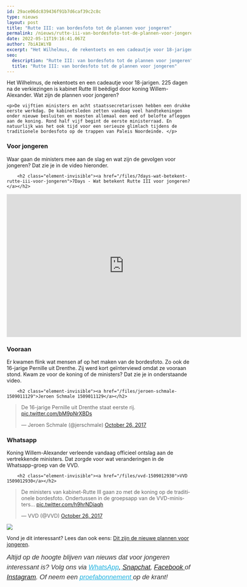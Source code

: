 ```yaml
---
id: 29ace06dc839436f91b7d6caf39c2c8c
type: nieuws
layout: post
title: "Rutte III: van bordesfoto tot de plannen voor jongeren"
permalink: /nieuws/rutte-iii-van-bordesfoto-tot-de-plannen-voor-jongeren/
date: 2022-05-11T19:16:41.067Z
author: 7biA1WiYB
excerpt: "Het Wilhelmus, de rekentoets en een cadeautje voor 18-jarigen. 225 dagen na de verkiezingen is kabinet Rutte III beëdigd door koning Willem-Alexander. Wat zijn de plannen voor jongeren?  "
seo:
  description: "Rutte III: van bordesfoto tot de plannen voor jongeren"
  title: "Rutte III: van bordesfoto tot de plannen voor jongeren"
---
```

Het Wilhelmus, de rekentoets en een cadeautje voor 18-jarigen. 225 dagen na de verkiezingen is kabinet Rutte III beëdigd door koning Willem-Alexander. Wat zijn de plannen voor jongeren?  

    <p>De vijftien ministers en acht staatssecretarissen hebben een drukke eerste werkdag. De kabinetsleden zetten vandaag veel handtekeningen onder nieuwe besluiten en moesten allemaal een eed of belofte afleggen aan de koning. Rond half vijf begint de eerste ministerraad. En natuurlijk was het ook tijd voor een serieuze glimlach tijdens de traditionele bordesfoto op de trappen van Paleis Noordeinde. </p>
<h3>Voor jongeren</h3>
<p>Waar gaan de ministers mee aan de slag en wat zijn de gevolgen voor jongeren? Dat zie je in de video hieronder.</p>
<p><div class="media media-element-container media-default"><div id="file-419560" class="file file-video file-video-youtube">

        <h2 class="element-invisible"><a href="/files/7days-wat-betekent-rutte-iii-voor-jongeren">7Days - Wat betekent Rutte III voor jongeren?</a></h2>
    
  
  <div class="content">
    <div class="media-youtube-video file media-element file-default media-youtube-1">
  <iframe class="media-youtube-player" width="640" height="390" title="7Days - Wat betekent Rutte III voor jongeren?" src="https://www.youtube.com/embed/PIpOsAZxnQA?wmode=opaque&controls=" name="7Days - Wat betekent Rutte III voor jongeren?" frameborder="0" allowfullscreen="">Video van 7Days - Wat betekent Rutte III voor jongeren?</iframe>
</div>
  </div>

  
</div>
</div>
<h3>Vooraan</h3>
<p>Er kwamen flink wat mensen af op het maken van de bordesfoto. Zo ook de 16-jarige Pernille uit Drenthe. Zij werd kort geïnterviewd omdat ze vooraan stond. Kwam ze voor de koning of de ministers? Dat zie je in onderstaande video.</p>
<p><div class="media media-element-container media-default"><div id="file-419562" class="file file-document file-text-oembed">

        <h2 class="element-invisible"><a href="/files/jeroen-schmale-1509011129">Jeroen Schmale 1509011129</a></h2>
    
  
  <div class="content">
    
<blockquote class="twitter-tweet" data-width="550"><p lang="nl" dir="ltr">De 16-jarige Pernille uit Drenthe staat eerste rij. <a href="https://t.co/bM9pNrXBDs">pic.twitter.com/bM9pNrXBDs</a></p>&mdash; Jeroen Schmale (@jerschmale) <a href="https://twitter.com/jerschmale/status/923476258914217984?ref_src=twsrc%5Etfw">October 26, 2017</a></blockquote>
<script async="" src="https://platform.twitter.com/widgets.js" charset="utf-8"></script>
  </div>

  
</div>
</div>
<h3>Whatsapp</h3>
<p>Koning Willem-Alexander verleende vandaag officieel ontslag aan de vertrekkende ministers. Dat zorgde voor wat veranderingen in de Whatsapp-groep van de VVD.<br><div class="media media-element-container media-default"><div id="file-419565" class="file file-document file-text-oembed">

        <h2 class="element-invisible"><a href="/files/vvd-1509012930">VVD 1509012930</a></h2>
    
  
  <div class="content">
    
<blockquote class="twitter-tweet" data-width="550"><p lang="nl" dir="ltr">De ministers van kabinet-Rutte III gaan zo met de koning op de traditionele bordesfoto. Ondertussen in de groepsapp van de VVD-ministers... <a href="https://t.co/h9hrNDiaqh">pic.twitter.com/h9hrNDiaqh</a></p>&mdash; VVD (@VVD) <a href="https://twitter.com/VVD/status/923429925671104512?ref_src=twsrc%5Etfw">October 26, 2017</a></blockquote>
<script async="" src="https://platform.twitter.com/widgets.js" charset="utf-8"></script>
  </div>

  
</div>
</div>
<div class="kader">
<p><img class="kaderafbeelding" src="https://7dagen.netlify.app/sites/default/files/ff.png"></p>
<p>Vond je dit interessant? Lees dan ook eens: <a href="https://7dagen.netlify.app/nieuws/dit-zijn-de-nieuwe-plannen-voor-nederland">Dit zijn de nieuwe plannen voor jongeren</a>.</p>
<p><em style="box-sizing: inherit; color: rgb(51, 51, 51); font-family: &quot;PT Sans&quot;, sans-serif; font-size: 18px; line-height: 27px;">Altijd op de hoogte blijven van nieuws dat voor jongeren interessant is? Volg ons via </em><em style="box-sizing: inherit; color: rgb(34, 179, 224); transition: color 0.3s ease; font-family: &quot;PT Sans&quot;, sans-serif; font-size: 18px; line-height: 27px;"><a href="https://7dagen.netlify.app/whatsapp" style="box-sizing: inherit; color: rgb(34, 179, 224); transition: color 0.3s ease; font-family: &quot;PT Sans&quot;, sans-serif; font-size: 18px; line-height: 27px;">WhatsApp</a></em><em style="box-sizing: inherit; color: rgb(51, 51, 51); font-family: &quot;PT Sans&quot;, sans-serif; font-size: 18px; line-height: 27px;">,</em><em style="box-sizing: inherit; color: rgb(34, 179, 224); transition: color 0.3s ease; font-family: &quot;PT Sans&quot;, sans-serif; font-size: 18px; line-height: 27px;"><a href="https://7dagen.netlify.app/whatsapp" style="box-sizing: inherit; color: rgb(34, 179, 224); transition: color 0.3s ease; font-family: &quot;PT Sans&quot;, sans-serif; font-size: 18px; line-height: 27px;"> </a></em><em style="box-sizing: inherit; color: rgb(51, 51, 51); font-family: &quot;PT Sans&quot;, sans-serif; font-size: 18px; line-height: 27px;"><a href="https://www.snapchat.com/add/sevendaysnl">Snapchat</a>, <a href="https://www.facebook.com/7Daysnl?ref=bookmarks">Facebook </a>of <a href="https://instagram.com/7DAysnl/">Instagram</a>. Of </em><em style="box-sizing: inherit; color: rgb(51, 51, 51); font-family: &quot;PT Sans&quot;, sans-serif; font-size: 18px; line-height: 27px;">neem een </em><a href="https://abonneren.sevendays.nl/abonneren/abonnementen/ae/artikel" style="box-sizing: inherit; color: rgb(34, 179, 224); transition: color 0.3s ease; font-family: &quot;PT Sans&quot;, sans-serif; font-size: 18px; line-height: 27px;"><em style="box-sizing: inherit;">proefabonnement </em></a><em style="box-sizing: inherit; color: rgb(51, 51, 51); font-family: &quot;PT Sans&quot;, sans-serif; font-size: 18px; line-height: 27px;">op de krant!</em></p>
</div>
  
